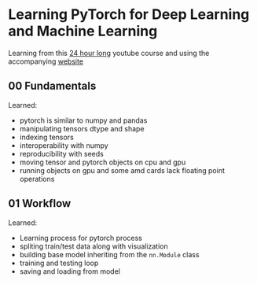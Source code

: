 # Learning PyTorch for Deep Learning and Machine Learning

Learning from this [24 hour long](https://youtu.be/V_xro1bcAuA?si=ogWofhL5y0hBiG32) youtube course and using the accompanying [website](https://www.learnpytorch.io/) 

## 00 Fundamentals
Learned:
* pytorch is similar to numpy and pandas
* manipulating tensors dtype and shape
* indexing tensors
* interoperability with numpy
* reproducibility with seeds
* moving tensor and pytorch objects on cpu and gpu
* running objects on gpu and some amd cards lack floating point operations

## 01 Workflow
Learned:
* Learning process for pytorch process 
* spliting train/test data along with visualization
* building base model inheriting from the `nn.Module` class
* training and testing loop
* saving and loading from model

